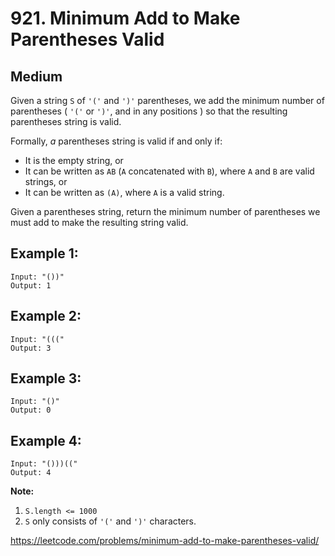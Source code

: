 # 921. Minimum Add to Make Parentheses Valid

## **Medium**

Given a string `S` of `'('` and `')'` parentheses, we add the minimum number of parentheses ( `'('` or `')'`, and in any positions ) so that the resulting parentheses string is valid.

Formally, _a_ parentheses string is valid if and only if:

- It is the empty string, or
- It can be written as `AB` (`A` concatenated with `B`), where `A` and `B` are valid strings, or
- It can be written as `(A)`, where `A` is a valid string.

Given a parentheses string, return the minimum number of parentheses we must add to make the resulting string valid.

## Example 1:

```
Input: "())"
Output: 1
```

## Example 2:

```
Input: "((("
Output: 3
```

## Example 3:

```
Input: "()"
Output: 0
```

## Example 4:

```
Input: "()))(("
Output: 4
```

**Note:**

1. `S.length <= 1000`
2. `S` only consists of `'('` and `')'` characters.

https://leetcode.com/problems/minimum-add-to-make-parentheses-valid/
